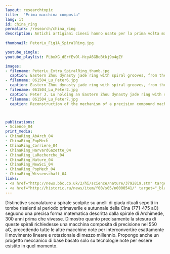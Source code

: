 ```yaml
---
layout: researchtopic
title:  "Prima macchina composta"
lang: it
id: china_ring
permalink: /research/china_ring
description: Antichi artigiani cinesi hanno usato per la prima volta macchinari di precisione per decorare gli anelli di giada con la spirale di Archimede secoli prima che vivesse.
 
thumbnail: PeterLu_Fig1A_SpiralRing.jpg

youtube_single: 
youtube_playlist: PLbxXG_dErfEvOl-HcyA6GBeBtkj9o4gZf

images:
- filename: PeterLu_Extra_SpiralRing_thumb.jpg
  caption: Eastern Zhou dynasty jade ring with spiral grooves, from the British Museum's Hotung Collection.
- filename: 061504_Lu_Peter6.jpg
  caption: Eastern Zhou dynasty jade ring with spiral grooves, from the Harvard Art Museums.
- filename: 061504_Lu_Peter2.jpg
  caption: Peter J. Lu holding an Eastern Zhou dynasty jade ring with spiral grooves, from the Harvard Art Museums.
- filename: 061504_Lu_Peter7.jpg
  caption: Reconstruction of the mechanism of a precision compound machine that drafts spirals of Archimedes.



publications:
- Science_04
print_media:
- ChinaRing_AbArch_04
- ChinaRing_PopMech
- ChinaRing_Corriere_04
- ChinaRing_HarvardGazette_04
- ChinaRing_LaRecherche_04
- ChinaRing_Nature_04
- ChinaRing_NewSci_04
- ChinaRing_PopMech_04
- ChinaRing_Wissenschaft_04
links: 
- <a href="http://news.bbc.co.uk/2/hi/science/nature/3792819.stm" target="_blank">BBC News [UK]</a> (10 June 2004)
- <a href="http://historic.ru/news/item/f00/s05/n0000541/" target="_blank">Historic.ru [Russia]</a> (Jun 2004)
---
```

Distinctive scanalature a spirale scolpite su anelli di giada rituali sepolti in tombe risalenti al periodo primaverile e autunnale della Cina (771-475 aC) seguono una precisa forma matematica descritta dalla spirale di Archimede, 300 anni prima che vivesse. Dimostro quanto precisamente la stesura di queste spirali richiedesse una macchina composita di precisione nel 550 aC, precedendo tutte le altre macchine note per interconvertire esattamente il movimento lineare e rotazionale di mezzo millennio. Propongo anche un progetto meccanico di base basato solo su tecnologie note per essere esistito in quel momento.

